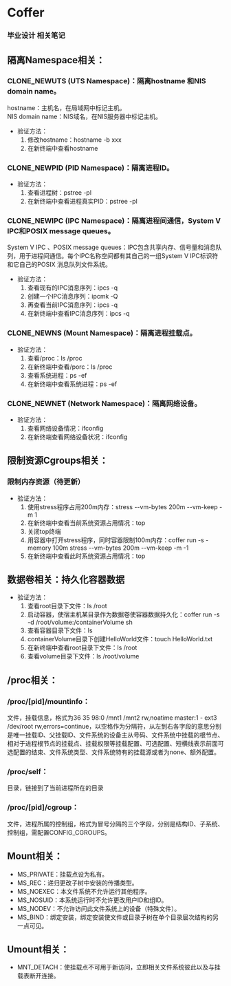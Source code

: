 # Coffer
### 毕业设计 相关笔记
## 隔离Namespace相关： 
### CLONE_NEWUTS (UTS Namespace)：隔离hostname 和NIS domain name。  
hostname：主机名，在局域网中标记主机。  
NIS domain name：NIS域名，在NIS服务器中标记主机。  
* 验证方法：  
    1. 修改hostname：hostname -b xxx  
    2. 在新终端中查看hostname  
### CLONE_NEWPID (PID Namespace)：隔离进程ID。  
* 验证方法：  
    1. 查看进程树：pstree -pl  
    2. 在新终端中查看进程真实PID：pstree -pl  
### CLONE_NEWIPC (IPC Namespace)：隔离进程间通信，System V IPC和POSIX message queues。  
System V IPC 、POSIX message queues：IPC包含共享内存、信号量和消息队列，用于进程间通信。每个IPC名称空间都有其自己的一组System V IPC标识符和它自己的POSIX 消息队列文件系统。  
* 验证方法：  
    1. 查看现有的IPC消息序列：ipcs -q  
    2. 创建一个IPC消息序列：ipcmk -Q  
    3. 再查看当前IPC消息序列：ipcs -q  
    4. 在新终端中查看IPC消息序列：ipcs -q  
### CLONE_NEWNS (Mount Namespace)：隔离进程挂载点。  
* 验证方法：  
    1. 查看/proc：ls /proc  
    2. 在新终端中查看/porc：ls /proc  
    3. 查看系统进程：ps -ef  
    4. 在新终端中查看系统进程：ps -ef  
### CLONE_NEWNET (Network Namespace)：隔离网络设备。  
* 验证方法：  
    1. 查看网络设备情况：ifconfig  
    2. 在新终端查看网络设备状况：ifconfig  
## 限制资源Cgroups相关：  
### 限制内存资源（待更新）  
* 验证方法：  
    1. 使用stress程序占用200m内存：stress --vm-bytes 200m --vm-keep -m 1  
    2. 在新终端中查看当前系统资源占用情况：top  
    3. 关闭top终端  
    4. 用容器中打开stress程序，同时容器限制100m内存：coffer run -s -memory 100m stress --vm-bytes 200m --vm-keep -m -1  
    5. 在新终端中查看此时系统资源占用情况：top  
## 数据卷相关：持久化容器数据  
* 验证方法：  
    1. 查看root目录下文件：ls /root  
    2. 启动容器，使宿主机某目录作为数据卷使容器数据持久化：coffer run -s -d /root/volume:/containerVolume sh  
    3. 查看容器目录下文件：ls   
    4. containerVolume目录下创建HelloWorld文件：touch HelloWorld.txt  
    5. 在新终端中查看root目录下文件：ls /root  
    6. 查看volume目录下文件：ls /root/volume  
## /proc相关：
### /proc/[pid]/mountinfo：
文件，挂载信息，格式为36 35 98:0 /mnt1 /mnt2 rw,noatime master:1 - ext3 /dev/root rw,errors=continue，以空格作为分隔符，从左到右各字段的意思分别是唯一挂载ID、父挂载ID、文件系统的设备主从号码、文件系统中挂载的根节点、相对于进程根节点的挂载点、挂载权限等挂载配置、可选配置、短横线表示前面可选配置的结束、文件系统类型、文件系统特有的挂载源或者为none、额外配置。
### /proc/self：
目录，链接到了当前进程所在的目录  
### /proc/[pid]/cgroup：
文件，进程所属的控制组，格式为冒号分隔的三个字段，分别是结构ID、子系统、控制组，需配置CONFIG_CGROUPS。  
## Mount相关：
* MS_PRIVATE：挂载点设为私有。  
* MS_REC：递归更改子树中安装的传播类型。 
* MS_NOEXEC：本文件系统不允许运行其他程序。  
* MS_NOSUID：本系统运行时不允许更改用户ID和组ID。  
* MS_NODEV：不允许访问此文件系统上的设备（特殊文件）。  
* MS_BIND：绑定安装，绑定安装使文件或目录子树在单个目录层次结构的另一点可见。  
## Umount相关：
* MNT_DETACH：使挂载点不可用于新访问，立即相关文件系统彼此以及与挂载表断开连接。  

